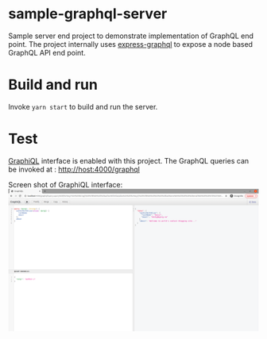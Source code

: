 # sample-graphql-server
Sample server end project to demonstrate implementation of GraphQL end point. The project internally uses [express-graphql](https://github.com/graphql/express-graphql) to expose a node based GraphQL API end point.


# Build and run
Invoke `yarn start` to build and run the server.

# Test
[GraphiQL](https://github.com/graphql/graphiql) interface is enabled with this project. The GraphQL queries can be invoked at : [http://host:4000/graphql](http://host:4000/graphql)

Screen shot of GraphiQL interface:
![GraphiQL interface](doc/graphiql.png)



